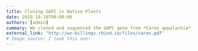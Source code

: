 ```yaml
---
title: Cloning GAPC in Native Plants
date: 2019-10-10T00:00:00
authors: [admin]
summary: We cloned and sequenced the GAPC gene from *Carex appalachia*, a plant native to Western NC.
external_link: "http://wz-billings.rbind.io/files/carex.pdf"
# Image source: I took this one!
---
```


